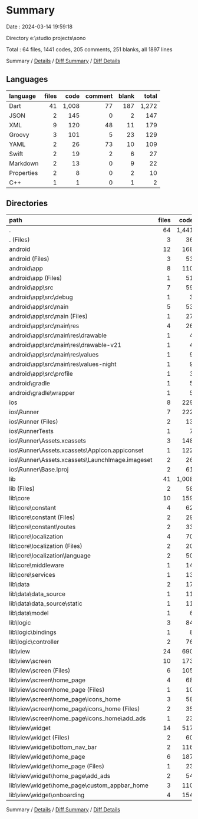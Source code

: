 # Summary

Date : 2024-03-14 19:59:18

Directory e:\\studio projects\\sono

Total : 64 files,  1441 codes, 205 comments, 251 blanks, all 1897 lines

Summary / [Details](details.md) / [Diff Summary](diff.md) / [Diff Details](diff-details.md)

## Languages
| language | files | code | comment | blank | total |
| :--- | ---: | ---: | ---: | ---: | ---: |
| Dart | 41 | 1,008 | 77 | 187 | 1,272 |
| JSON | 2 | 145 | 0 | 2 | 147 |
| XML | 9 | 120 | 48 | 11 | 179 |
| Groovy | 3 | 101 | 5 | 23 | 129 |
| YAML | 2 | 26 | 73 | 10 | 109 |
| Swift | 2 | 19 | 2 | 6 | 27 |
| Markdown | 2 | 13 | 0 | 9 | 22 |
| Properties | 2 | 8 | 0 | 2 | 10 |
| C++ | 1 | 1 | 0 | 1 | 2 |

## Directories
| path | files | code | comment | blank | total |
| :--- | ---: | ---: | ---: | ---: | ---: |
| . | 64 | 1,441 | 205 | 251 | 1,897 |
| . (Files) | 3 | 36 | 73 | 17 | 126 |
| android | 12 | 168 | 51 | 34 | 253 |
| android (Files) | 3 | 53 | 0 | 12 | 65 |
| android\\app | 8 | 110 | 51 | 21 | 182 |
| android\\app (Files) | 1 | 51 | 5 | 12 | 68 |
| android\\app\\src | 7 | 59 | 46 | 9 | 114 |
| android\\app\\src\\debug | 1 | 3 | 4 | 1 | 8 |
| android\\app\\src\\main | 5 | 53 | 38 | 7 | 98 |
| android\\app\\src\\main (Files) | 1 | 27 | 6 | 1 | 34 |
| android\\app\\src\\main\\res | 4 | 26 | 32 | 6 | 64 |
| android\\app\\src\\main\\res\\drawable | 1 | 4 | 7 | 2 | 13 |
| android\\app\\src\\main\\res\\drawable-v21 | 1 | 4 | 7 | 2 | 13 |
| android\\app\\src\\main\\res\\values | 1 | 9 | 9 | 1 | 19 |
| android\\app\\src\\main\\res\\values-night | 1 | 9 | 9 | 1 | 19 |
| android\\app\\src\\profile | 1 | 3 | 4 | 1 | 8 |
| android\\gradle | 1 | 5 | 0 | 1 | 6 |
| android\\gradle\\wrapper | 1 | 5 | 0 | 1 | 6 |
| ios | 8 | 229 | 4 | 13 | 246 |
| ios\\Runner | 7 | 222 | 2 | 9 | 233 |
| ios\\Runner (Files) | 2 | 13 | 0 | 3 | 16 |
| ios\\RunnerTests | 1 | 7 | 2 | 4 | 13 |
| ios\\Runner\\Assets.xcassets | 3 | 148 | 0 | 4 | 152 |
| ios\\Runner\\Assets.xcassets\\AppIcon.appiconset | 1 | 122 | 0 | 1 | 123 |
| ios\\Runner\\Assets.xcassets\\LaunchImage.imageset | 2 | 26 | 0 | 3 | 29 |
| ios\\Runner\\Base.lproj | 2 | 61 | 2 | 2 | 65 |
| lib | 41 | 1,008 | 77 | 187 | 1,272 |
| lib (Files) | 2 | 58 | 1 | 10 | 69 |
| lib\\core | 10 | 159 | 73 | 65 | 297 |
| lib\\core\\constant | 4 | 62 | 36 | 35 | 133 |
| lib\\core\\constant (Files) | 2 | 29 | 7 | 13 | 49 |
| lib\\core\\constant\\routes | 2 | 33 | 29 | 22 | 84 |
| lib\\core\\localization | 4 | 70 | 37 | 17 | 124 |
| lib\\core\\localization (Files) | 2 | 20 | 22 | 9 | 51 |
| lib\\core\\localization\\language | 2 | 50 | 15 | 8 | 73 |
| lib\\core\\middleware | 1 | 14 | 0 | 7 | 21 |
| lib\\core\\services | 1 | 13 | 0 | 6 | 19 |
| lib\\data | 2 | 17 | 0 | 3 | 20 |
| lib\\data\\data_source | 1 | 11 | 0 | 2 | 13 |
| lib\\data\\data_source\\static | 1 | 11 | 0 | 2 | 13 |
| lib\\data\\model | 1 | 6 | 0 | 1 | 7 |
| lib\\logic | 3 | 84 | 1 | 22 | 107 |
| lib\\logic\\bindings | 1 | 8 | 1 | 4 | 13 |
| lib\\logic\\controller | 2 | 76 | 0 | 18 | 94 |
| lib\\view | 24 | 690 | 2 | 87 | 779 |
| lib\\view\\screen | 10 | 173 | 0 | 31 | 204 |
| lib\\view\\screen (Files) | 6 | 105 | 0 | 20 | 125 |
| lib\\view\\screen\\home_page | 4 | 68 | 0 | 11 | 79 |
| lib\\view\\screen\\home_page (Files) | 1 | 10 | 0 | 3 | 13 |
| lib\\view\\screen\\home_page\\icons_home | 3 | 58 | 0 | 8 | 66 |
| lib\\view\\screen\\home_page\\icons_home (Files) | 2 | 35 | 0 | 5 | 40 |
| lib\\view\\screen\\home_page\\icons_home\\add_ads | 1 | 23 | 0 | 3 | 26 |
| lib\\view\\widget | 14 | 517 | 2 | 56 | 575 |
| lib\\view\\widget (Files) | 2 | 60 | 2 | 8 | 70 |
| lib\\view\\widget\\bottom_nav_bar | 2 | 116 | 0 | 10 | 126 |
| lib\\view\\widget\\home_page | 6 | 187 | 0 | 25 | 212 |
| lib\\view\\widget\\home_page (Files) | 1 | 23 | 0 | 4 | 27 |
| lib\\view\\widget\\home_page\\add_ads | 2 | 54 | 0 | 7 | 61 |
| lib\\view\\widget\\home_page\\custom_appbar_home | 3 | 110 | 0 | 14 | 124 |
| lib\\view\\widget\\onboarding | 4 | 154 | 0 | 13 | 167 |

Summary / [Details](details.md) / [Diff Summary](diff.md) / [Diff Details](diff-details.md)